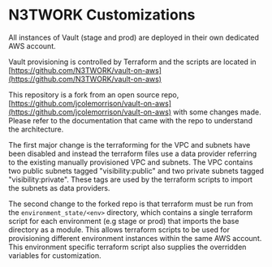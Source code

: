 # N3TWORK Customizations

All instances of Vault (stage and prod) are deployed in their own dedicated AWS account.

Vault provisioning is controlled by Terraform and the scripts are located in [https://github.com/N3TWORK/vault-on-aws](https://github.com/N3TWORK/vault-on-aws)

This repository is a fork from an open source repo, [https://github.com/jcolemorrison/vault-on-aws](https://github.com/jcolemorrison/vault-on-aws) with some changes made. Please refer to the documentation that came with the repo to understand the architecture.

The first major change is the terraforming for the VPC and subnets have been disabled and instead the terraform files use a data provider referring to the existing manually provisioned VPC and subnets. The VPC contains two public subnets tagged "visibility:public" and two private subnets tagged "visibility:private". These tags are used by the terraform scripts to import the subnets as data providers.

The second change to the forked repo is that terraform must be run from the `environment_state/<env>` directory, which contains a single terraform script for each environment (e.g stage or prod) that imports the base directory as a module. This allows terraform scripts to be used for provisioning different environment instances within the same AWS account. This environment specific terraform script also supplies the overridden variables for customization.